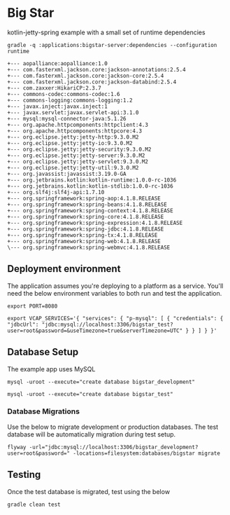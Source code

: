 # Big Star

kotlin-jetty-spring example with a small set of runtime dependencies

```
gradle -q :applications:bigstar-server:dependencies --configuration runtime

+--- aopalliance:aopalliance:1.0
+--- com.fasterxml.jackson.core:jackson-annotations:2.5.4
+--- com.fasterxml.jackson.core:jackson-core:2.5.4
+--- com.fasterxml.jackson.core:jackson-databind:2.5.4
+--- com.zaxxer:HikariCP:2.3.7
+--- commons-codec:commons-codec:1.6
+--- commons-logging:commons-logging:1.2
+--- javax.inject:javax.inject:1
+--- javax.servlet:javax.servlet-api:3.1.0
+--- mysql:mysql-connector-java:5.1.26
+--- org.apache.httpcomponents:httpclient:4.3
+--- org.apache.httpcomponents:httpcore:4.3
+--- org.eclipse.jetty:jetty-http:9.3.0.M2
+--- org.eclipse.jetty:jetty-io:9.3.0.M2
+--- org.eclipse.jetty:jetty-security:9.3.0.M2
+--- org.eclipse.jetty:jetty-server:9.3.0.M2
+--- org.eclipse.jetty:jetty-servlet:9.3.0.M2
+--- org.eclipse.jetty:jetty-util:9.3.0.M2
+--- org.javassist:javassist:3.19.0-GA
+--- org.jetbrains.kotlin:kotlin-runtime:1.0.0-rc-1036
+--- org.jetbrains.kotlin:kotlin-stdlib:1.0.0-rc-1036
+--- org.slf4j:slf4j-api:1.7.10
+--- org.springframework:spring-aop:4.1.8.RELEASE
+--- org.springframework:spring-beans:4.1.8.RELEASE
+--- org.springframework:spring-context:4.1.8.RELEASE
+--- org.springframework:spring-core:4.1.8.RELEASE
+--- org.springframework:spring-expression:4.1.8.RELEASE
+--- org.springframework:spring-jdbc:4.1.8.RELEASE
+--- org.springframework:spring-tx:4.1.8.RELEASE
+--- org.springframework:spring-web:4.1.8.RELEASE
\--- org.springframework:spring-webmvc:4.1.8.RELEASE
```

## Deployment environment

The application assumes you're deploying to a platform as a service. You'll need the below environment variables to both run and test the application.

```
export PORT=8080

export VCAP_SERVICES='{ "services": { "p-mysql": [ { "credentials": { "jdbcUrl": "jdbc:mysql://localhost:3306/bigstar_test?user=root&password=&useTimezone=true&serverTimezone=UTC" } } ] } }'
```

## Database Setup

The example app uses MySQL

```
mysql -uroot --execute="create database bigstar_development"

mysql -uroot --execute="create database bigstar_test"
```

### Database Migrations

Use the below to migrate development or production databases. The test database will be automatically migration during test setup.

```
flyway -url="jdbc:mysql://localhost:3306/bigstar_development?user=root&password=" -locations=filesystem:databases/bigstar migrate
```

## Testing

Once the test database is migrated, test using the below

```
gradle clean test
```